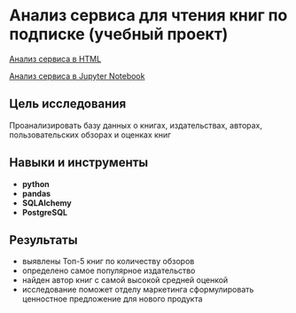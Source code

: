 # Анализ сервиса для чтения книг по подписке (учебный проект)

[Анализ сервиса в HTML](https://alexslobodskoj.github.io/Portfolio/Book_Service/book_service.html)

[Анализ сервиса в Jupyter Notebook](https://github.com/AlexSlobodskoj/Portfolio/blob/main/Book_Service/book_service.ipynb)

## Цель исследования

Проанализировать базу данных о книгах, издательствах, авторах, пользовательских обзорах и оценках книг

## Навыки и инструменты

- **python**
- **pandas**
- **SQLAlchemy**
- **PostgreSQL**

## Результаты

- выявлены Топ-5 книг по количеству обзоров
- определено самое популярное издательство
- найден автор книг с самой высокой средней оценкой
- исследование поможет отделу маркетинга сформулировать ценностное предложение для нового продукта
